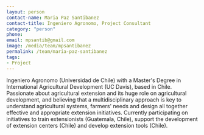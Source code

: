 ```yaml
---
layout: person
contact-name: Maria Paz Santibanez
contact-title: Ingeniero Agronomo, Project Consultant
category: "person"
phone:
email: mpsantib@gmail.com
image: /media/team/mpsantibanez
permalink: /team/maria-paz-santibanez
tags:
- Project
---
```

Ingeniero Agronomo (Universidad de Chile) with a Master's Degree in International Agricultural Development (UC Davis), based in Chile. Passionate about agricultural extension and its huge role on agricultural development, and believing that a multidisciplinary approach is key to understand agricultural systems, farmers' needs and design all together effective and appropriate extension initiatives. Currently participating on initiatives to train extensionists (Guatemala, Chile), support the development of extension centers (Chile) and develop extension tools (Chile).
